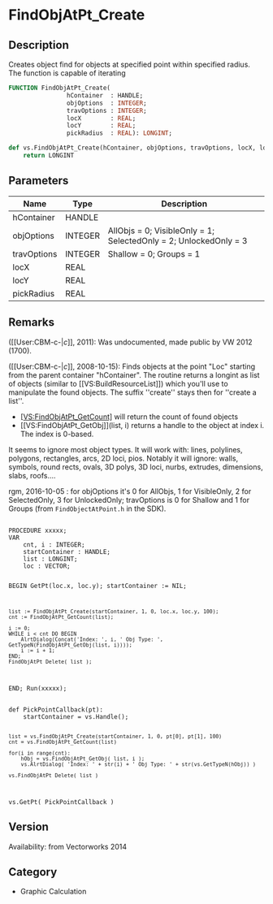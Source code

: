 # FindObjAtPt_Create

## Description
Creates object find for objects at specified point within specified radius. The function is capable of iterating

```pascal
FUNCTION FindObjAtPt_Create(
				hContainer  : HANDLE;
				objOptions  : INTEGER;
				travOptions : INTEGER;
				locX        : REAL;
				locY        : REAL;
				pickRadius  : REAL): LONGINT;
```

```python
def vs.FindObjAtPt_Create(hContainer, objOptions, travOptions, locX, locY, pickRadius):
    return LONGINT
```

## Parameters
|Name|Type|Description|
|---|---|---|
|hContainer|HANDLE|   |
|objOptions|INTEGER|AllObjs = 0; VisibleOnly = 1; SelectedOnly = 2; UnlockedOnly = 3|
|travOptions|INTEGER|Shallow = 0; Groups = 1|
|locX|REAL|   |
|locY|REAL|   |
|pickRadius|REAL|   |

## Remarks
([[User:CBM-c-|_c_]], 2011): Was undocumented, made public by VW 2012 (1700).

([[User:CBM-c-|_c_]], 2008-10-15): Finds objects at the point "Loc" starting from the parent container "hContainer". The routine returns a longint as list of objects (similar to [[VS:BuildResourceList]]) which you'll use to manipulate the found objects. The suffix ''create'' stays then for ''create a list''.
* [[VS:FindObjAtPt_GetCount]](list) will return the count of found objects
* [[VS:FindObjAtPt_GetObj]](list, i) returns a handle to the object at index i. The index is 0-based.

It seems to ignore most object types. It will work with: lines, polylines, polygons, rectangles, arcs, 2D loci, pios. Notably it will ignore: walls, symbols, round rects, ovals, 3D polys, 3D loci, nurbs, extrudes, dimensions, slabs, roofs....

rgm, 2016-10-05 : for objOptions it's 0 for AllObjs, 1 for VisibleOnly, 2 for SelectedOnly, 3 for UnlockedOnly; travOptions is 0 for Shallow and 1 for Groups (from `FindObjectAtPoint.h` in the SDK).

<code lang="pas">
PROCEDURE xxxxx;
VAR
	cnt, i : INTEGER;
	startContainer : HANDLE;
	list : LONGINT;
	loc	: VECTOR;
		
BEGIN
	GetPt(loc.x, loc.y);
	startContainer := NIL;
	
	list := FindObjAtPt_Create(startContainer, 1, 0, loc.x, loc.y, 100);
	cnt := FindObjAtPt_GetCount(list);
	
	i := 0;
	WHILE i < cnt DO BEGIN
		AlrtDialog(Concat('Index: ', i, ' Obj Type: ', GetTypeN(FindObjAtPt_GetObj(list, i))));
		i := i + 1;
	END;
	FindObjAtPt_Delete( list );
END;
Run(xxxxx);</code>

<code lang='py'>
def PickPointCallback(pt):
	startContainer = vs.Handle();
	
	list = vs.FindObjAtPt_Create(startContainer, 1, 0, pt[0], pt[1], 100)
	cnt = vs.FindObjAtPt_GetCount(list)
	
	for(i in range(cnt):
		hObj = vs.FindObjAtPt_GetObj( list, i );
		vs.AlrtDialog( 'Index: ' + str(i) + ' Obj Type: ' + str(vs.GetTypeN(hObj)) )

	vs.FindObjAtPt_Delete( list )


vs.GetPt( PickPointCallback )
</code>

## Version
Availability: from Vectorworks 2014

## Category
* Graphic Calculation

